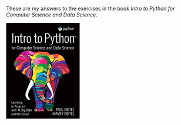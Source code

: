 These are my answers to the exercises in the book _Intro to Python for Computer Science and Data Science_.

<img src="cover.jpg" width="200">